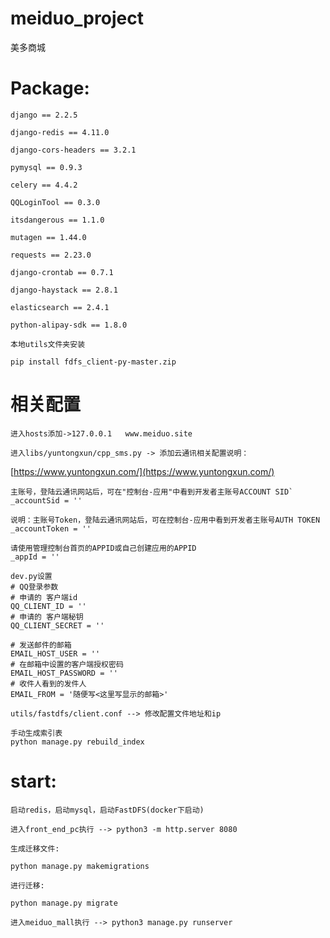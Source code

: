 # meiduo_project
美多商城


# Package:

`django == 2.2.5`

`django-redis == 4.11.0`

`django-cors-headers == 3.2.1`

`pymysql == 0.9.3`

`celery == 4.4.2 `

`QQLoginTool == 0.3.0 `

`itsdangerous == 1.1.0`

`mutagen == 1.44.0`

`requests == 2.23.0 `

`django-crontab == 0.7.1`

`django-haystack == 2.8.1`

`elasticsearch == 2.4.1`

`python-alipay-sdk == 1.8.0`

`本地utils文件夹安装`

`pip install fdfs_client-py-master.zip `

# 相关配置

`进入hosts添加->127.0.0.1	www.meiduo.site`

`进入libs/yuntongxun/cpp_sms.py -> 添加云通讯相关配置说明：`

[https://www.yuntongxun.com/](https://www.yuntongxun.com/)
````
主账号，登陆云通讯网站后，可在"控制台-应用"中看到开发者主账号ACCOUNT SID`
_accountSid = ''

说明：主账号Token，登陆云通讯网站后，可在控制台-应用中看到开发者主账号AUTH TOKEN
_accountToken = ''

请使用管理控制台首页的APPID或自己创建应用的APPID
_appId = ''
````
````
dev.py设置
# QQ登录参数
# 申请的 客户端id
QQ_CLIENT_ID = ''
# 申请的 客户端秘钥
QQ_CLIENT_SECRET = ''

# 发送邮件的邮箱
EMAIL_HOST_USER = ''
# 在邮箱中设置的客户端授权密码
EMAIL_HOST_PASSWORD = ''
# 收件人看到的发件人
EMAIL_FROM = '随便写<这里写显示的邮箱>'

utils/fastdfs/client.conf --> 修改配置文件地址和ip

手动生成索引表
python manage.py rebuild_index
````
# start:

`启动redis，启动mysql，启动FastDFS(docker下启动)`

`进入front_end_pc执行 --> python3 -m http.server 8080`

`生成迁移文件: `

`python manage.py makemigrations`

`进行迁移: `

`python manage.py migrate`

`进入meiduo_mall执行 --> python3 manage.py runserver`
